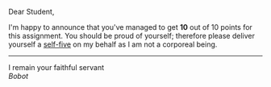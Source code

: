 Dear Student,

I'm happy to announce that you've managed to get **10** out of 10 points for this assignment.
You should be proud of yourself; therefore please deliver yourself a [self-five](https://youtu.be/kMUkzWO8viY) on my behalf as I am not a corporeal being.

-----------
I remain your faithful servant\
_Bobot_